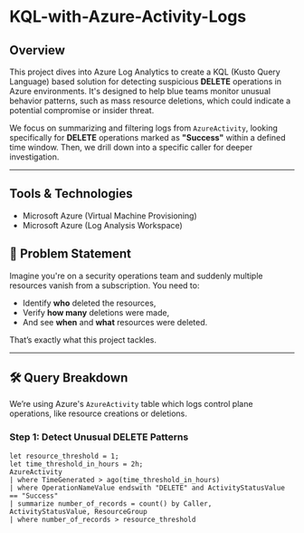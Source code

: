 # KQL-with-Azure-Activity-Logs

## Overview
This project dives into Azure Log Analytics to create a KQL (Kusto Query Language) based solution for detecting suspicious **DELETE** operations in Azure environments. It's designed to help blue teams monitor unusual behavior patterns, such as mass resource deletions, which could indicate a potential compromise or insider threat.

We focus on summarizing and filtering logs from `AzureActivity`, looking specifically for **DELETE** operations marked as **"Success"** within a defined time window. Then, we drill down into a specific caller for deeper investigation.

---
## Tools & Technologies
- Microsoft Azure (Virtual Machine Provisioning)
- Microsoft Azure (Log Analysis Workspace)

## 🧠 Problem Statement
Imagine you're on a security operations team and suddenly multiple resources vanish from a subscription. You need to:
- Identify **who** deleted the resources,
- Verify **how many** deletions were made,
- And see **when** and **what** resources were deleted.

That’s exactly what this project tackles.

---

## 🛠️ Query Breakdown

We’re using Azure's `AzureActivity` table which logs control plane operations, like resource creations or deletions.

### Step 1: Detect Unusual DELETE Patterns

```kql
let resource_threshold = 1;
let time_threshold_in_hours = 2h;
AzureActivity
| where TimeGenerated > ago(time_threshold_in_hours)
| where OperationNameValue endswith "DELETE" and ActivityStatusValue == "Success"
| summarize number_of_records = count() by Caller, ActivityStatusValue, ResourceGroup
| where number_of_records > resource_threshold
